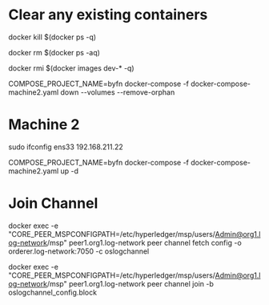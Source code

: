 # Clear any existing containers

docker kill $(docker ps -q)

docker rm $(docker ps -aq)

docker rmi $(docker images dev-* -q)

COMPOSE_PROJECT_NAME=byfn docker-compose -f docker-compose-machine2.yaml down --volumes --remove-orphan

# Machine 2

sudo ifconfig ens33 192.168.211.22

COMPOSE_PROJECT_NAME=byfn docker-compose -f docker-compose-machine2.yaml up -d

# Join Channel

docker exec -e "CORE_PEER_MSPCONFIGPATH=/etc/hyperledger/msp/users/Admin@org1.log-network/msp" peer1.org1.log-network peer channel fetch config -o orderer.log-network:7050 -c oslogchannel

docker exec -e "CORE_PEER_MSPCONFIGPATH=/etc/hyperledger/msp/users/Admin@org1.log-network/msp" peer1.org1.log-network peer channel join -b oslogchannel_config.block

